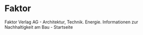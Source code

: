 # Faktor
Faktor Verlag  AG - Architektur, Technik. Energie. Informationen zur Nachhaltigkeit am Bau - Startseite
